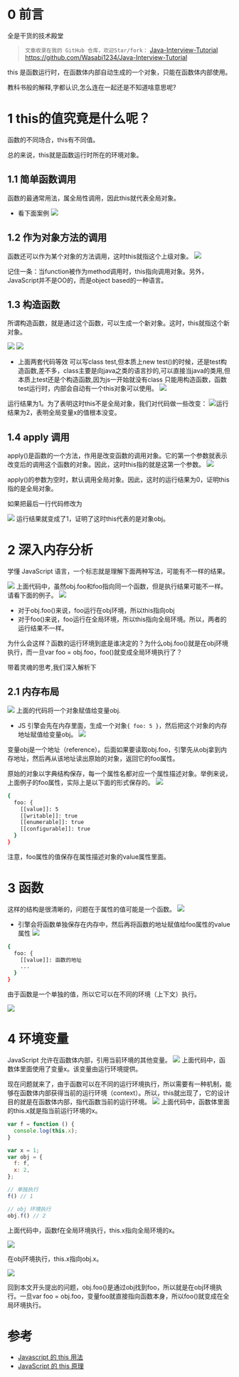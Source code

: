# 0 前言
全是干货的技术殿堂

> `文章收录在我的 GitHub 仓库，欢迎Star/fork：`
[Java-Interview-Tutorial](https://github.com/Wasabi1234/Java-Interview-Tutorial)
https://github.com/Wasabi1234/Java-Interview-Tutorial

this 是函数运行时，在函数体内部自动生成的一个对象，只能在函数体内部使用。

教科书般的解释,字都认识,怎么连在一起还是不知道啥意思呢?

# 1 this的值究竟是什么呢？
函数的不同场合，this有不同值。

总的来说，this就是函数运行时所在的环境对象。



## 1.1 简单函数调用
函数的最通常用法，属全局性调用，因此this就代表全局对象。

- 看下面案例
![](https://img-blog.csdnimg.cn/20200303121227747.png?x-oss-process=image/watermark,type_ZmFuZ3poZW5naGVpdGk,shadow_10,text_SmF2YUVkZ2U=,size_1,color_FFFFFF,t_70)

## 1.2 作为对象方法的调用
函数还可以作为某个对象的方法调用，这时this就指这个上级对象。
![](https://img-blog.csdnimg.cn/20200303121422511.png?x-oss-process=image/watermark,type_ZmFuZ3poZW5naGVpdGk,shadow_10,text_SmF2YUVkZ2U=,size_1,color_FFFFFF,t_70)

记住一条：当function被作为method调用时，this指向调用对象。另外，JavaScript并不是OO的，而是object based的一种语言。


## 1.3 构造函数
所谓构造函数，就是通过这个函数，可以生成一个新对象。这时，this就指这个新对象。

![](https://img-blog.csdnimg.cn/20200303115649894.png?x-oss-process=image/watermark,type_ZmFuZ3poZW5naGVpdGk,shadow_10,text_SmF2YUVkZ2U=,size_1,color_FFFFFF,t_70)
![](https://img-blog.csdnimg.cn/20200303115806899.png?x-oss-process=image/watermark,type_ZmFuZ3poZW5naGVpdGk,shadow_10,text_SmF2YUVkZ2U=,size_1,color_FFFFFF,t_70)
- 上面两套代码等效
可以写class test,但本质上new test()的时候，还是test构造函数,差不多，class主要是向java之类的语言抄的,可以直接当java的类用,但本质上test还是个构造函数,因为js一开始就没有class
只能用构造函数，函数test运行时，内部会自动有一个this对象可以使用。
![](https://img-blog.csdnimg.cn/20200303121924181.png?x-oss-process=image/watermark,type_ZmFuZ3poZW5naGVpdGk,shadow_10,text_SmF2YUVkZ2U=,size_1,color_FFFFFF,t_70)

运行结果为1。为了表明这时this不是全局对象，我们对代码做一些改变：
![](https://img-blog.csdnimg.cn/20200303122032193.png?x-oss-process=image/watermark,type_ZmFuZ3poZW5naGVpdGk,shadow_10,text_SmF2YUVkZ2U=,size_1,color_FFFFFF,t_70)运行结果为2，表明全局变量x的值根本没变。

## 1.4 apply 调用

apply()是函数的一个方法，作用是改变函数的调用对象。它的第一个参数就表示改变后的调用这个函数的对象。因此，这时this指的就是这第一个参数。
![](https://img-blog.csdnimg.cn/2020030312210928.png?x-oss-process=image/watermark,type_ZmFuZ3poZW5naGVpdGk,shadow_10,text_SmF2YUVkZ2U=,size_1,color_FFFFFF,t_70)


apply()的参数为空时，默认调用全局对象。因此，这时的运行结果为0，证明this指的是全局对象。

如果把最后一行代码修改为

![](https://img-blog.csdnimg.cn/20200303122139135.png?x-oss-process=image/watermark,type_ZmFuZ3poZW5naGVpdGk,shadow_10,text_SmF2YUVkZ2U=,size_1,color_FFFFFF,t_70)
运行结果就变成了1，证明了这时this代表的是对象obj。

# 2 深入内存分析
学懂 JavaScript 语言，一个标志就是理解下面两种写法，可能有不一样的结果。

![](https://img-blog.csdnimg.cn/20200303122759428.png?x-oss-process=image/watermark,type_ZmFuZ3poZW5naGVpdGk,shadow_10,text_SmF2YUVkZ2U=,size_1,color_FFFFFF,t_70)
上面代码中，虽然obj.foo和foo指向同一个函数，但是执行结果可能不一样。请看下面的例子。
![](https://img-blog.csdnimg.cn/20200303123037386.png?x-oss-process=image/watermark,type_ZmFuZ3poZW5naGVpdGk,shadow_10,text_SmF2YUVkZ2U=,size_1,color_FFFFFF,t_70)
- 对于obj.foo()来说，foo运行在obj环境，所以this指向obj
- 对于foo()来说，foo运行在全局环境，所以this指向全局环境。所以，两者的运行结果不一样。

为什么会这样？函数的运行环境到底是谁决定的？为什么obj.foo()就是在obj环境执行，而一旦var foo = obj.foo，foo()就变成全局环境执行了？

带着灵魂的思考,我们深入解析下
## 2.1 内存布局
![](https://img-blog.csdnimg.cn/20200303124123927.png)
上面的代码将一个对象赋值给变量obj.

- JS 引擎会先在内存里面，生成一个对象`{ foo: 5 }`，然后把这个对象的内存地址赋值给变量obj。
![](https://img-blog.csdnimg.cn/20200303124158211.png?x-oss-process=image/watermark,type_ZmFuZ3poZW5naGVpdGk,shadow_10,text_SmF2YUVkZ2U=,size_1,color_FFFFFF,t_70)

变量obj是一个地址（reference）。后面如果要读取obj.foo，引擎先从obj拿到内存地址，然后再从该地址读出原始的对象，返回它的foo属性。

原始的对象以字典结构保存，每一个属性名都对应一个属性描述对象。举例来说，上面例子的foo属性，实际上是以下面的形式保存的。
![](https://img-blog.csdnimg.cn/20200303124411665.png?x-oss-process=image/watermark,type_ZmFuZ3poZW5naGVpdGk,shadow_10,text_SmF2YUVkZ2U=,size_1,color_FFFFFF,t_70)
```bash
{
  foo: {
    [[value]]: 5
    [[writable]]: true
    [[enumerable]]: true
    [[configurable]]: true
  }
}
```

注意，foo属性的值保存在属性描述对象的value属性里面。

# 3 函数
这样的结构是很清晰的，问题在于属性的值可能是一个函数。
![](https://img-blog.csdnimg.cn/20200303124533209.png)

- 引擎会将函数单独保存在内存中，然后再将函数的地址赋值给foo属性的value属性
![](https://img-blog.csdnimg.cn/20200303124656558.png?x-oss-process=image/watermark,type_ZmFuZ3poZW5naGVpdGk,shadow_10,text_SmF2YUVkZ2U=,size_1,color_FFFFFF,t_70)

```bash
{
  foo: {
    [[value]]: 函数的地址
    ...
  }
}
```

由于函数是一个单独的值，所以它可以在不同的环境（上下文）执行。

![](https://img-blog.csdnimg.cn/20200303124754971.png?x-oss-process=image/watermark,type_ZmFuZ3poZW5naGVpdGk,shadow_10,text_SmF2YUVkZ2U=,size_1,color_FFFFFF,t_70)
# 4 环境变量
JavaScript 允许在函数体内部，引用当前环境的其他变量。
![](https://img-blog.csdnimg.cn/20200303125054228.png?x-oss-process=image/watermark,type_ZmFuZ3poZW5naGVpdGk,shadow_10,text_SmF2YUVkZ2U=,size_1,color_FFFFFF,t_70)
上面代码中，函数体里面使用了变量x。该变量由运行环境提供。

现在问题就来了，由于函数可以在不同的运行环境执行，所以需要有一种机制，能够在函数体内部获得当前的运行环境（context）。所以，this就出现了，它的设计目的就是在函数体内部，指代函数当前的运行环境。
![](https://img-blog.csdnimg.cn/20200303125513273.png?x-oss-process=image/watermark,type_ZmFuZ3poZW5naGVpdGk,shadow_10,text_SmF2YUVkZ2U=,size_1,color_FFFFFF,t_70)
上面代码中，函数体里面的this.x就是指当前运行环境的x。


```javascript
var f = function () {
  console.log(this.x);
}

var x = 1;
var obj = {
  f: f,
  x: 2,
};

// 单独执行
f() // 1

// obj 环境执行
obj.f() // 2
```

上面代码中，函数f在全局环境执行，this.x指向全局环境的x。

![](https://img-blog.csdnimg.cn/20200303125602713.png?x-oss-process=image/watermark,type_ZmFuZ3poZW5naGVpdGk,shadow_10,text_SmF2YUVkZ2U=,size_1,color_FFFFFF,t_70)

在obj环境执行，this.x指向obj.x。

![](https://img-blog.csdnimg.cn/20200303125614741.png?x-oss-process=image/watermark,type_ZmFuZ3poZW5naGVpdGk,shadow_10,text_SmF2YUVkZ2U=,size_1,color_FFFFFF,t_70)

回到本文开头提出的问题，obj.foo()是通过obj找到foo，所以就是在obj环境执行。一旦var foo = obj.foo，变量foo就直接指向函数本身，所以foo()就变成在全局环境执行。
# 参考

- [Javascript 的 this 用法](https://www.ruanyifeng.com/blog/2010/04/using_this_keyword_in_javascript.html)
- [JavaScript 的 this 原理](https://www.ruanyifeng.com/blog/2018/06/javascript-this.html)